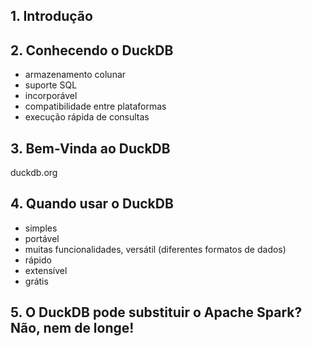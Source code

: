 ## 1. Introdução

## 2. Conhecendo o DuckDB
- armazenamento colunar
- suporte SQL
- incorporável
- compatibilidade entre plataformas
- execução rápida de consultas

## 3. Bem-Vinda ao DuckDB
duckdb.org

## 4. Quando usar o DuckDB
- simples
- portável
- muitas funcionalidades, versátil (diferentes formatos de dados)
- rápido
- extensível
- grátis

## 5. O DuckDB pode substituir o Apache Spark? Não, nem de longe!

